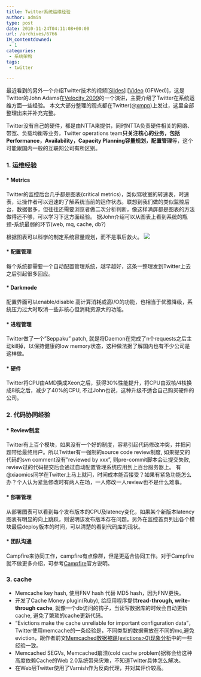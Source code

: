```yaml
---
title: Twitter系统运维经验
author: admin
type: post
date: 2010-11-24T04:11:08+00:00
url: /archives/6766
IM_contentdowned:
 - 1
categories:
 - 系统架构
tags:
 - twitter

---
```

最近看到的另外一个介绍Twitter技术的视频[[Slides][1]] [[Video][2] (GFWed)]，这是Twitter的John Adams在[Velocity 2009][3]的一个演讲，主要介绍了Twitter在系统运维方面一些经验。 本文大部分整理的观点都在Twitter(@[xmpp][4])上发过，这里全部整理出来并补充完整。

Twitter没有自己的硬件，都是由NTTA来提供，同时NTTA负责硬件相关的网络、带宽、负载均衡等业务，Twitter operations team**只关注核心的业务，包括Performance，Availability，Capacity Planning容量规划，配置管理**等，这个可能跟国内一般的互联网公司有所区别。

### 1. 运维经验

#### * Metrics

Twitter的监控后台几乎都是图表(critical metrics)，类似驾驶室的转速表，时速表，让操作者可以迅速的了解系统当前的运作状态。联想到我们做的类似监控后台，数据很多，但往往还需要浏览者做二次分析判断，像这样满屏都是图表的方法做得还不够，可以学习下这方面经验。 据John介绍可以从图表上看到系统的瓶颈-系统最弱的环节(web, mq, cache, db?)

根据图表可以科学的制定系统容量规划，而不是事后救火。 [![](http://blog.haohtml.com/wp-content/uploads/2010/11/dashboard.jpg)](http://blog.haohtml.com/wp-content/uploads/2010/11/dashboard.jpg)

#### * 配置管理

每个系统都需要一个自动配置管理系统，越早越好，这条一整理发到Twitter上去之后引起很多回应。

#### * Darkmode

配置界面可以enable/disable 高计算消耗或高I/O的功能，也相当于优雅降级，系统压力过大时取消一些非核心但消耗资源大的功能。

#### * 进程管理

Twitter做了一个”Seppaku” patch, 就是将Daemon在完成了n个requests之后主动kill掉，以保持健康的low memory状态，这种做法据了解国内也有不少公司是这样做。

#### * 硬件

Twitter将CPU由AMD换成Xeon之后，获得30%性能提升，将CPU由双核/4核换成8核之后，减少了40%的CPU, 不过John也说，这种升级不适合自己购买硬件的公司。

### 2. 代码协同经验

#### * Review制度

Twitter有上百个模块，如果没有一个好的制度，容易引起代码修改冲突，并把问题带给最终用户。所以Twitter有一强制的source code review制度, 如果提交的代码的svn comment没有”reviewed by xxx”, 则pre-commit脚本会让提交失败, review过的代码提交后会通过自动配置管理系统应用到上百台服务器上。 有@xiaomics同学在Twitter上马上就问，时间成本能否接受？如果有紧急功能怎么办？个人认为紧急修改时有两人在场，一人修改一人review也不是什么难事。

#### * 部署管理

从部署图表可以看到每个发布版本的CPU及latency变化，如果某个新版本latency图表有明显的向上跳跃，则说明该发布版本存在问题。另外在监控首页列出各个模块最后deploy版本的时间，可以清楚的看到代码库的现状。

#### * 团队沟通

Campfire来协同工作，campfire有点像群，但是更适合协同工作。对于Campfire就不做更多介绍，可参考[Campfire][5]官方说明。

### 3. cache

 * Memcache key hash, 使用FNV hash 代替 MD5 hash，因为FNV更快。
 * 开发了Cache Money plugin(Ruby), 给应用程序提供**read-through, write-through cache**, 就像一个db访问的钩子，当读写数据库的时候会自动更新cache, 避免了繁琐的cache更新代码。
 * “Evictions make the cache unreliable for important configuration data”，Twitter使用memcache的一条经验是，不同类型的数据需放在不同的mc,避免eviction，跟作者前文[Memcached数据被踢(evictions>0)现象分析][6]中的一些经验一致。
 * Memcached SEGVs, Memcached崩溃(cold cache problem)据称会给这种高度依赖Cache的Web 2.0系统带来灾难，不知道Twitter具体怎么解决。
 * 在Web层Twitter使用了Varnish作为反向代理，并对其评价较高。

 [1]: http://assets.en.oreilly.com/1/event/29/Fixing%20Twitter_%20Improving%20the%20Performance%20and%20Scalability%20of%20the%20World%27s%20Most%20Popular%20Micro-blogging%20Site%20Presentation.pdf
 [2]: http://blip.tv/file/2300327
 [3]: http://en.oreilly.com/velocity2009
 [4]: http://twitter.com/xmpp
 [5]: http://campfirenow.com/
 [6]: http://timyang.net/data/memcached-lru-evictions/
